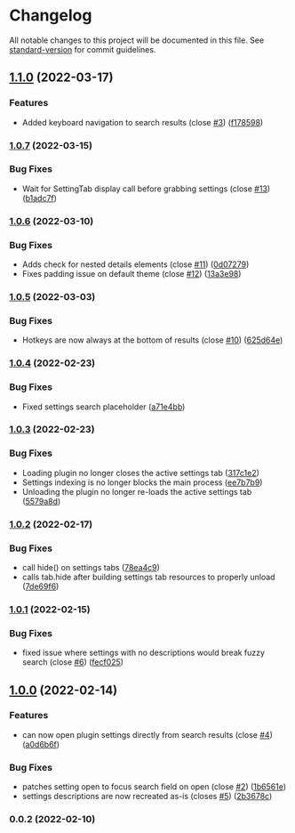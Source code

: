 # Changelog

All notable changes to this project will be documented in this file. See [standard-version](https://github.com/conventional-changelog/standard-version) for commit guidelines.

## [1.1.0](https://github.com/valentine195/obsidian-settings-search/compare/1.0.7...1.1.0) (2022-03-17)


### Features

* Added keyboard navigation to search results (close [#3](https://github.com/valentine195/obsidian-settings-search/issues/3)) ([f178598](https://github.com/valentine195/obsidian-settings-search/commit/f17859842d8d79237e9c64a6a1df818fb31dfa94))

### [1.0.7](https://github.com/valentine195/obsidian-settings-search/compare/1.0.6...1.0.7) (2022-03-15)


### Bug Fixes

* Wait for SettingTab display call before grabbing settings (close [#13](https://github.com/valentine195/obsidian-settings-search/issues/13)) ([b1adc7f](https://github.com/valentine195/obsidian-settings-search/commit/b1adc7f35a36bfe6424e88665e418bce66b1ff2c))

### [1.0.6](https://github.com/valentine195/obsidian-settings-search/compare/1.0.5...1.0.6) (2022-03-10)


### Bug Fixes

* Adds check for nested details elements (close [#11](https://github.com/valentine195/obsidian-settings-search/issues/11)) ([0d07279](https://github.com/valentine195/obsidian-settings-search/commit/0d072796f9613357a8462a98431db89d2b7e4f29))
* Fixes padding issue on default theme (close [#12](https://github.com/valentine195/obsidian-settings-search/issues/12)) ([13a3e98](https://github.com/valentine195/obsidian-settings-search/commit/13a3e985519de3cc01ee4b61f55e3e0b53d03a03))

### [1.0.5](https://github.com/valentine195/obsidian-settings-search/compare/1.0.4...1.0.5) (2022-03-03)


### Bug Fixes

* Hotkeys are now always at the bottom of results (close [#10](https://github.com/valentine195/obsidian-settings-search/issues/10)) ([625d64e](https://github.com/valentine195/obsidian-settings-search/commit/625d64e4af28c559a017c1d07075d1f0e3c3fefd))

### [1.0.4](https://github.com/valentine195/obsidian-settings-search/compare/1.0.3...1.0.4) (2022-02-23)


### Bug Fixes

* Fixed settings search placeholder ([a71e4bb](https://github.com/valentine195/obsidian-settings-search/commit/a71e4bb99fdf1aa40ddfa17c0e64d79bcd5cc2b5))

### [1.0.3](https://github.com/valentine195/obsidian-settings-search/compare/1.0.2...1.0.3) (2022-02-23)


### Bug Fixes

* Loading plugin no longer closes the active settings tab ([317c1e2](https://github.com/valentine195/obsidian-settings-search/commit/317c1e2ad104f36d044c1c9ecc8e0182a0c16c96))
* Settings indexing is no longer blocks the main process ([ee7b7b9](https://github.com/valentine195/obsidian-settings-search/commit/ee7b7b947cf3e00c987e122141e5ab19155a830b))
* Unloading the plugin no longer re-loads the active settings tab ([5579a8d](https://github.com/valentine195/obsidian-settings-search/commit/5579a8d5d55a85465431509e9ce33da3040707fc))

### [1.0.2](https://github.com/valentine195/obsidian-settings-search/compare/1.0.1...1.0.2) (2022-02-17)


### Bug Fixes

* call hide() on settings tabs ([78ea4c9](https://github.com/valentine195/obsidian-settings-search/commit/78ea4c9fc9de8bd1307607ec9ae9c27cf3429c8f))
* calls tab.hide after building settings tab resources to properly unload ([7de69f6](https://github.com/valentine195/obsidian-settings-search/commit/7de69f65d5e5fe040c090199f45af32a7fcd6010))

### [1.0.1](https://github.com/valentine195/obsidian-settings-search/compare/1.0.0...1.0.1) (2022-02-15)


### Bug Fixes

* fixed issue where settings with no descriptions would break fuzzy search (close [#6](https://github.com/valentine195/obsidian-settings-search/issues/6)) ([fecf025](https://github.com/valentine195/obsidian-settings-search/commit/fecf02500f90437487aed33133c1cf4ae1ad3b24))

## [1.0.0](https://github.com/valentine195/obsidian-settings-search/compare/0.0.2...1.0.0) (2022-02-14)


### Features

* can now open plugin settings directly from search results (close [#4](https://github.com/valentine195/obsidian-settings-search/issues/4)) ([a0d6b6f](https://github.com/valentine195/obsidian-settings-search/commit/a0d6b6f591b0126243287cb09fc407ee5398b2b9))


### Bug Fixes

* patches setting open to focus search field on open (close [#2](https://github.com/valentine195/obsidian-settings-search/issues/2)) ([1b6561e](https://github.com/valentine195/obsidian-settings-search/commit/1b6561e690061df0eaf535ee55f336fd369a2378))
* settings descriptions are now recreated as-is (closes [#5](https://github.com/valentine195/obsidian-settings-search/issues/5)) ([2b3678c](https://github.com/valentine195/obsidian-settings-search/commit/2b3678c8730fd0d7fd5fe8dbffa413e2e58b0f1d))

### 0.0.2 (2022-02-10)
